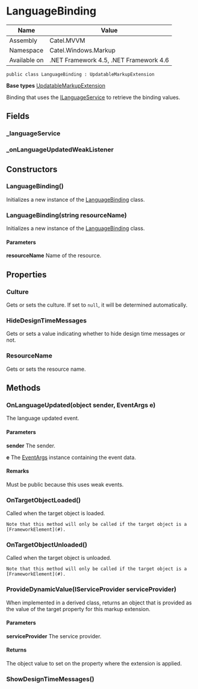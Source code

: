 

# LanguageBinding

Name|Value
---|---
Assembly|Catel.MVVM
Namespace|Catel.Windows.Markup
Available on|.NET Framework 4.5, .NET Framework 4.6

```
public class LanguageBinding : UpdatableMarkupExtension
```

**Base types**
[UpdatableMarkupExtension](/Catel.MVVM\Catel\Windows\Markup\UpdatableMarkupExtension.md)


Binding that uses the [ILanguageService](#) to retrieve the binding values.



## Fields

### _languageService

### _onLanguageUpdatedWeakListener

## Constructors

### LanguageBinding()

Initializes a new instance of the [LanguageBinding](#) class.



### LanguageBinding(string resourceName)

Initializes a new instance of the [LanguageBinding](#) class.

#### Parameters

**resourceName**
Name of the resource.



## Properties

### Culture

Gets or sets the culture. If set to ```null```, it will be determined automatically.



### HideDesignTimeMessages

Gets or sets a value indicating whether to hide design time messages or not.



### ResourceName

Gets or sets the resource name.



## Methods

### OnLanguageUpdated(object sender, EventArgs e)

The language updated event.

#### Parameters

**sender**
The sender.

**e**
The [EventArgs](#) instance containing the event data.

#### Remarks

Must be public because this uses weak events.



### OnTargetObjectLoaded()

Called when the target object is loaded.
    


    Note that this method will only be called if the target object is a [FrameworkElement](#).



### OnTargetObjectUnloaded()

Called when the target object is unloaded.
    


    Note that this method will only be called if the target object is a [FrameworkElement](#).



### ProvideDynamicValue(IServiceProvider serviceProvider)

When implemented in a derived class, returns an object that is provided as the value of the target property for this markup extension.

#### Parameters

**serviceProvider**
The service provider.

#### Returns

The object value to set on the property where the extension is applied.



### ShowDesignTimeMessages()

